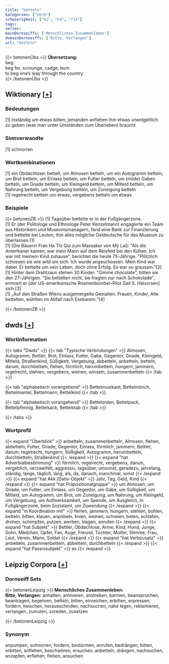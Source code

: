 ```yaml
---
title: "betteln"
kategorien: ["Verb"]
schwierigkeit: ["k1", "h4", "r14"]
tags:
series:
mainDornseiffs: ['Menschliches Zusammenleben']
domainDornseiffs: ['Bitte, Verlangen']
url: "betteln"
---
```


{{< betonenÜbs >}}
**Übersetzung:**  
beg  
beg for, scrounge, cadge, bum  
to beg one’s way through the country  
{{< /betonenÜbs >}}

## Wiktionary [[+](https://de.wiktionary.org/wiki/betteln)]

### Bedeutungen
[1] inständig um etwas bitten; jemanden anflehen ihm etwas unentgeltlich zu geben (was man unter Umständen zum Überleben) braucht  

### Sinnverwandte
[1] schnorren  

### Wortkombinationen
[1] ein Obdachloser bettelt, um Almosen betteln, um ein Autogramm betteln, um Brot betteln, um Einlass betteln, um Futter betteln, um (milde) Gaben betteln, um Gnade betteln, um Kleingeld betteln, um Mitleid betteln, um Nahrung betteln, um Vergebung betteln, um Zuneigung betteln  
[1] regelrecht betteln um etwas, vergebens betteln um etwas  

### Beispiele
{{< betonenZB >}}
[1] Tagsüber bettelte er in der Fußgängerzone.  
[1] Er (der Politologe und Ethnologe Peter Kenzelmann) engagierte ein Team aus Historikern und Museumsmanagern, fand eine Bank zur Finanzierung und bettelte bei Leuten, ihm alles mögliche Ostdeutsche für das Museum zu überlassen.[1]  
[1] [Die Bäuerin Fran Ha Thi Qui zum Massaker von Mỹ Lai]: "Als die Amerikaner kamen, war mein Mann auf dem Reisfeld bei den Kühen. Ich war mit meinem Kind zuhause", berichtet die heute 75-Jährige. "Plötzlich schossen sie wie wild um sich. Ich wurde angeschossen. Mein Kind war dabei. Er bettelte um sein Leben, doch ohne Erfolg. Es war so grausam."[2]  
[1] Hinter dem Drahtzaun stehen 30 Kinder. "Gimme chocolate", bitten sie den 27-Jährigen. "Sie bettelten nicht, sie fragten nur nach Schokolade", erinnert er [der US-amerikanische Rosinenbomber-Pilot Gail S. Halvorsen] sich.[3]  
[1] „Auf den Straßen Wiens ausgemergelte Gestalten. Frauen, Kinder, Alte bettelten, wühlten im Abfall nach Essbarem.“[4]  

{{< /betonenZB >}}


## dwds [[+](https://www.dwds.de/wb/betteln)]

### Wortinformation
{{< tabs "Dwds" >}}
{{< tab "Typische Verbindungen" >}}
Almosen, Autogramm, Bettler, Brot, Einlass, Futter, Gabe, Gegentor, Gnade, Kleingeld, Mitleid, Straßenkind, Süßigkeit, Vergebung, abbetteln, anbetteln, betteln, darum, durchbetteln, flehen, förmlich, herumbetteln, hungern, jammern, regelrecht, stehlen, vergebens, weinen, winseln, zusammenbetteln
{{< /tab >}}

{{< tab "alphabetisch vorangehend" >}}
Bettelmusikant, Bettelmönch, Bettelmantel, Bettelmann, Bettelkind
{{< /tab >}}

{{< tab "alphabetisch vorangehend" >}}
Bettelorden, Bettelpack, Bettelpfennig, Bettelsack, Bettelstab
{{< /tab >}}

{{< /tabs >}}

### Wortprofil
{{< expand "Überblick" >}} anbetteln, zusammenbetteln, Almosen, flehen, abbetteln, Futter, Gnade, Gegentor, Einlass, förmlich, jammern, Bettler, darum, regelrecht, hungern, Süßigkeit, Autogramm, herumbetteln, durchbetteln, Straßenkind {{< /expand >}}
{{< expand "hat Adverbialbestimmung" >}} förmlich, regelrecht, vergebens, darum, vergeblich, verzweifelt, aggressiv, tagsüber, umsonst, geradezu, jahrelang, ständig, lange, täglich, lang, als, da, danach, manchmal, sonst {{< /expand >}}
{{< expand "hat Akk./Dativ-Objekt" >}} Jahr, Tag, Geld, Kind {{< /expand >}}
{{< expand "hat Präpositionalgruppe" >}} um Almosen, um Gnade, um Futter, um Einlass, um Gegentor, um Gabe, um Süßigkeit, um Mitleid, um Autogramm, um Brot, um Zuneigung, um Nahrung, um Kleingeld, um Vergebung, um Aufmerksamkeit, um Spende, um Ausgleich, in Fußgängerzone, beim Sozialamt, um Zuwendung {{< /expand >}}
{{< expand "in Koordination mit" >}} flehen, jammern, hungern, stehlen, buhlen, betteln, bitten, klauen, anpöbeln, knien, weinen, schreien, beten, schlafen, drohen, schimpfen, putzen, werben, klagen, anrufen {{< /expand >}}
{{< expand "hat Subjekt" >}} Bettler, Obdachlose, Arme, Kind, Hund, Junge, Sohn, Mädchen, Opfer, Fan, Auge, Freund, Tochter, Mutter, Stimme, Frau, Leut, Verein, Mann, Soldat {{< /expand >}}
{{< expand "hat Verbzusatz" >}} anbetteln, zusammenbetteln, abbetteln, durchbetteln {{< /expand >}}
{{< expand "hat Passivsubjekt" >}} es {{< /expand >}}

## Leipzig Corpora [[+](https://corpora.uni-leipzig.de/en/res?word=betteln&corpusId=deu_newscrawl-public_2018)]

### Dornseiff Sets
{{< betonenLeipzig >}}
**Menschliches Zusammenleben:**  
**Bitte, Verlangen:** anhalten, animieren, anstreben, barmen, beanspruchen, beantragen, begehren, betteln, bitten, einreichen, erbitten, erpressen, fordern, heischen, herausschinden, nachsuchen, nahe legen, reklamieren, verlangen, zumuten, zureden, zusetzen  

{{< /betonenLeipzig >}}

### Synonym
anpumpen, schnorren, fordern, bestürmen, anrufen, bedrängen, bitten, erbitten, anflehen, beschwören, ersuchen, anbetteln, drängen, nachsuchen, anzapfen, erflehen, flehen, ansuchen

